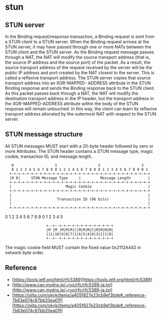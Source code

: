 # stun


## STUN server 

 In the Binding request/response transaction, a Binding request is sent from a STUN client to a STUN server. When the Binding request arrives at the STUN server, it may have passed through one or more NATs between the STUN client and the STUN server.  As the Binding request message passes through a NAT, the NAT will modify the source transport address (that is, the source IP address and the source port) of the packet.  As a result, the source transport address of the request received by the server will be the public IP address and port created by the NAT closest to the server.  This is called a reflexive transport address.  The STUN server copies that source transport address into an XOR-MAPPED- ADDRESS attribute in the STUN Binding response and sends the Binding response back to the STUN client.  As this packet passes back through a NAT, the NAT will modify the destination transport address in the IP header, but the transport address in the XOR-MAPPED-ADDRESS attribute within the body of the STUN response will remain untouched. In this way, the client can learn its reflexive transport address allocated by the outermost NAT with respect to the STUN server.

## STUN message structure

 All STUN messages MUST start with a 20-byte header followed by zero
   or more Attributes.  The STUN header contains a STUN message type,
   magic cookie, transaction ID, and message length.

       0                   1                   2                   3
       0 1 2 3 4 5 6 7 8 9 0 1 2 3 4 5 6 7 8 9 0 1 2 3 4 5 6 7 8 9 0 1
      +-+-+-+-+-+-+-+-+-+-+-+-+-+-+-+-+-+-+-+-+-+-+-+-+-+-+-+-+-+-+-+-+
      |0 0|     STUN Message Type     |         Message Length        |
      +-+-+-+-+-+-+-+-+-+-+-+-+-+-+-+-+-+-+-+-+-+-+-+-+-+-+-+-+-+-+-+-+
      |                         Magic Cookie                          |
      +-+-+-+-+-+-+-+-+-+-+-+-+-+-+-+-+-+-+-+-+-+-+-+-+-+-+-+-+-+-+-+-+
      |                                                               |
      |                     Transaction ID (96 bits)                  |
      |                                                               |
      +-+-+-+-+-+-+-+-+-+-+-+-+-+-+-+-+-+-+-+-+-+-+-+-+-+-+-+-+-+-+-+-+




0                 1
                        2  3  4 5 6 7 8 9 0 1 2 3 4 5

                       +--+--+-+-+-+-+-+-+-+-+-+-+-+-+
                       |M |M |M|M|M|C|M|M|M|C|M|M|M|M|
                       |11|10|9|8|7|1|6|5|4|0|3|2|1|0|
                       +--+--+-+-+-+-+-+-+-+-+-+-+-+-+





The magic cookie field MUST contain the fixed value 0x2112A442 in
   network byte order. 


## Reference

- [https://tools.ietf.org/html/rfc5389](https://tools.ietf.org/html/rfc5389)
- [http://www.can.mydns.jp/~ryo/rfc/rfc5389-ja.txt](http://www.can.mydns.jp/~ryo/rfc/rfc5389-ja.txt)
- [https://qiita.com/okyk/items/a405f827e23cb9ef3bde#_reference-7b63e074c87bb20ea01f](https://qiita.com/okyk/items/a405f827e23cb9ef3bde#_reference-7b63e074c87bb20ea01f)